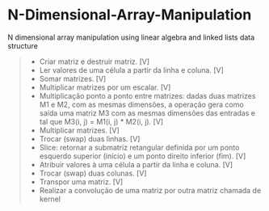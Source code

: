 # N-Dimensional-Array-Manipulation
N dimensional array manipulation using linear algebra and linked lists data structure

> - Criar matriz e destruir matriz. [V]
> - Ler valores de uma célula a partir da linha e coluna. [V]
> - Somar matrizes. [V]
> - Multiplicar matrizes por um escalar. [V]
> - Multiplicação ponto a ponto entre matrizes: dadas duas matrizes M1 e M2, com as mesmas dimensões, a operação gera como saída uma matriz M3 com as mesmas dimensões das entradas e tal que M3(i, j) = M1(i, j) * M2(i, j). [V]
> - Multiplicar matrizes. [V]
> - Trocar (swap) duas linhas. [V]
> - Slice: retornar a submatriz retangular definida por um ponto esquerdo superior (início) e um ponto direito inferior (fim). [V]
> - Atribuir valores à uma célula a partir da linha e coluna. [V]
> - Trocar (swap) duas colunas. [V]
> - Transpor uma matriz. [V]
> - Realizar a convolução de uma matriz por outra matriz chamada de kernel